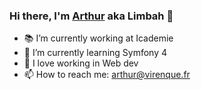 ### Hi there, I'm [Arthur](https://arthur.virenque.fr) aka Limbah 👋

- :books: I’m currently working at Icademie
- 🌱 I’m currently learning Symfony 4
- 💙 I love working in Web dev
- 📫 How to reach me: arthur@virenque.fr
